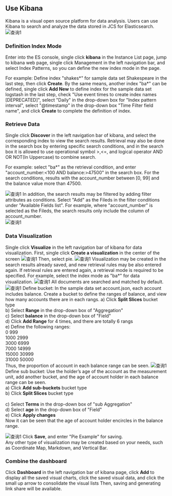 ## Use Kibana
Kibana is a visual open source platform for data analysis. Users can use Kibana to search and analyze the data stored in JCS for Elasticsearch.
![查询1](https://github.com/jdcloudcom/cn/blob/Elasticsearch/image/Internet-Middleware/JCS%20for%20Elasticsearch/UES1.png)

### Definition Index Mode
Enter into the ES console, single click **kibana** in the Instance List page, jump to kibana web page, single click Management in the left navigation bar, and select Index Patterns, so you can define the new index mode in the page.</br>

For example: Define index "shakes*" for sample data set Shakespeare in the last step, then click **Create**. By the same means, another index "ba*" can be defined, single click **Add New** to define index for the sample data set logstash in the last step, check "Use event times to create index names [DEPRECATED]", select "Daily" in the drop-down box for "Index pattern interval", select "@timestamp" in the drop-down box "Time Filter field name", and click **Create** to complete the definition of index.
### Retrieve Data
Single click **Discover** in the left navigation bar of kibana, and select the corresponding index to view the search results. Retrieval may also be done in the search box by entering specific search conditions, and in the search box it is allowed to use operational symbol >,<=, and logical operator AND OR NOT(In Uppercase) to combine search.</br>

For example: select "ba*" as the retrieval condition, and enter "account_number:<100 AND balance:>47500" in the search box. For the search conditions, results with the account_number between [0, 99] and the balance value more than 47500.</br>

![查询1](https://github.com/jdcloudcom/cn/blob/Elasticsearch/image/Internet-Middleware/JCS%20for%20Elasticsearch/kibana_1.png)
In addition, the search results may be filtered by adding filter attributes as conditions. Select "Add" as the Fileds in the filter conditions under "Available Fields list". For example, where "account_number" is selected as the Fileds, the search results only include the column of account_number.</br>
![查询1](https://github.com/jdcloudcom/cn/blob/Elasticsearch/image/Internet-Middleware/JCS%20for%20Elasticsearch/kibana_2.png)
### Data Visualization
Single click **Visualize** in the left navigation bar of kibana for data visualization.
First, single click **Create a visualization** in the center of the screen
![查询1](https://github.com/jdcloudcom/cn/blob/Elasticsearch/image/Internet-Middleware/JCS%20for%20Elasticsearch/kibana_3.png)
Then, select pie.
![查询1](https://github.com/jdcloudcom/cn/blob/Elasticsearch/image/Internet-Middleware/JCS%20for%20Elasticsearch/kibana_4.png)
Visualization may be created in the search results already saved, and new retrieval rules may be also entered again. If retrieval rules are entered again, a retrieval mode is required to be specified. For example, select the index mode as "ba*" for data visualization.
![查询1](https://github.com/jdcloudcom/cn/blob/Elasticsearch/image/Internet-Middleware/JCS%20for%20Elasticsearch/kibana_5.png)
All documents are searched and matched by default.
![查询1](https://github.com/jdcloudcom/cn/blob/Elasticsearch/image/Internet-Middleware/JCS%20for%20Elasticsearch/kibana_6.png)
Define bucket: In the sample data set account.json, each account includes balance. Create a bucket to define the ranges of balance, and view how many accounts there are in each rangs.
a)	 Click **Split Slices** bucket type</br>
b)	 Select **Range** in the drop-down box of "Aggregation"</br>
c)	 Select **balance** in the drop-down box of "Field"</br>
d)	 Click **Add Range** for 4 times, and there are totally 6 rangs</br>
e)	 Define the following ranges:</br>
0             999</br>
1000         2999</br>
3000         6999</br>
7000        14999</br>
15000       30999</br>
31000       50000</br>
Thus, the proportion of account in each balance range can be seen.
![查询1](https://github.com/jdcloudcom/cn/blob/Elasticsearch/image/Internet-Middleware/JCS%20for%20Elasticsearch/kibana_7.png)
Define sub bucket: Use the holder’s age of the account as the measurement unit, add another bucket, and the age of account holder in each balance range can be seen.</br>
a)	 Click **Add sub-buckets** bucket type</br>
b)	 Click **Split Slices** bucket type</br></br>
c)	 Select **Terms** in the drop-down box of "sub Aggregation"</br>
d)	 Select **age** in the drop-down box of "Field"</br>
e)	 Click **Apply changes**</br>
Now it can be seen that the age of account holder encircles in the balance range.</br>

![查询1](https://github.com/jdcloudcom/cn/blob/Elasticsearch/image/Internet-Middleware/JCS%20for%20Elasticsearch/kibana_8.png)
Click **Save**, and enter "Pie Example" for saving.</br>
Any other type of visualization may be created based on your needs, such as Coordinate Map, Markdown, and Vertical Bar.

### Combine the dashboard
Click **Dashboard** in the left navigation bar of kibana page, click **Add** to display all the saved visual charts, click the saved visual data, and click the small up arrow to consolidate the visual lists
Then, saving and generating link share will be available.
